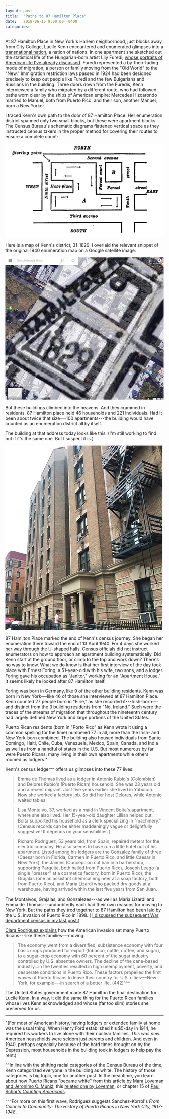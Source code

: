 ```yaml
---
layout: post
title:  "Paths to 87 Hamilton Place"
date:   2018-06-15 9:00:00 -0400
categories:
---
```


At 87 Hamilton Place in New York's Harlem neighborhood, just blocks away from City College, Lucile Kenn encountered and enumerated glimpses into a [transnational nation](https://www.theatlantic.com/magazine/archive/1916/07/trans-national-america/304838/), a nation of nations. In one apartment she sketched out the statistical life of the Hungarian-born artist Lily Furedi, [whose portraits of American life I've already discussed](/2018/06/02/furedi-subway-kenn.html). Furedi represented a by-then-fading mode of migration, a person or family moving from the "Old World" to the "New." Immigration restriction laws passed in 1924 had been designed precisely to keep out people like Furedi and the few Bulgarians and Russians in the building. Three doors down from the Furedis, Kenn interviewed a family who migrated by a different route, who had followed paths worn clear by the ships of American empire: Mercedes Hizcarondo married to Manuel, both from Puerto Rico, and their son, another Manuel, born a New Yorker.
<!--- S.D. 21 E.D. 31-1829 Sheet 16B April 13--->

I traced Kenn's own path to the door of 87 Hamilton Place. Her enumeration district spanned only two small blocks, but these were apartment blocks. The Census Bureau's schematic diagrams flattened vertical space as they instructed census takers in the proper method for covering their routes to ensure a complete count:

!["Method for Canvassing Cities or Towns Having Blocks or Squares"](/images/1940_block_diagram_small.png)

Here is a map of Kenn's district, 31-1829. I overlaid the relevant snippet of the original 1940 enumeration map on a Google satellite image:

![Image of district 31-1829](/images/Kenn_Enumeration_District_Overlay_small.jpg)

But these buildings climbed into the heavens. And they crammed in residents. 87 Hamilton place held 46 households and 221 individuals. Had it been about twice that size---100 apartments---the building would have counted as an enumeration district all by itself.
<!--- on 100 apartments: Robert M. Jenkins, Procedural History of the 1940 Census of Population and Housing (Madison, WI: University of Wisconsin Press, 1985), 10, 22.--->

The building at that address today looks like this: (I'm still working to find out if it's the same one. But I suspect it is.)

![photograph by Dan Bouk on 13 June 2018 of front of 87 Hamilton](/images/87_Hamilton_on_street_small.jpg)

 87 Hamilton Place marked the end of Kenn's census journey. She began her enumeration there toward the end of 13 April 1940. For 4 days she worked her way through the U-shaped halls. Census officials did not instruct enumerators on how to approach an apartment building systematically. Did Kenn start at the ground floor, or climb to the top and work down? There's no way to know. What we do know is that her first interview of the day took place with Ernest Foring, a 51-year-old with his wife, two sons, and a lodger. Foring gave his occupation as "Janitor," working for an "Apartment House." It seems likely he looked after 87 Hamilton itself.

 Foring was born in Germany, like 9 of the other building residents. Kenn was born in New York---like 46 of those she interviewed at 87 Hamilton Place. Kenn counted 27 people born in "Eirie," as she recorded it---Irish-born---and distinct from the 3 building residents from "No. Ireland." Such were the traces of the streams of migration that throughout the nineteenth century had largely defined New York and large portions of the United States.

Puerto Rican residents (born in "Porto Rico" as Kenn wrote it using a common spelling for the time) numbered 77 in all, more than the Irish- and New York-born combined. The building also housed individuals from Santo Domingo, Haiti, Chile, Cuba, Venezuela, Mexico, Spain, Canada, and India as well as from a handful of states in the U.S. But most numerous by far were Puerto Ricans, many living in their own apartments while others roomed as lodgers.^

Kenn's census ledger^^ offers us glimpses into these 77 lives:
>Emma de Thomas lived as a lodger in Antonio Rubio's (Colombian) and Delores Rubio's (Puerto Rican) household. She was 23 years old and a recent migrant. Just five years earlier she lived in Yabucoa. Now she worked a factory job. So did her host Delores, while Antonio waited tables.

>Lisa Montalvo, 37, worked as a maid in Vincent Bolta's apartment, where she also lived. Her 15-year-old daughter Lillian helped out.  Bolta supported his household as a clerk specializing in "machinery." (Census records can be either maddeningly vague or delightfully suggestive! It depends on your sensibilities.)

>Richard Rodriguez, 53 years old, from Spain, repaired meters for the electric company. He also seems to have run a little hotel out of his apartment. Listed among his lodgers are the Gonzalez family of three (Caesar born in Florida, Carmen in Puerto Rico, and little Caesar in New York), the Jaimes (Concepcion cut hair in a barbershop, supporting Parquita, both hailed from Puerto Rico), Joseph Leego (a single "presser" at a cosmetics factory, born in Puerto Rico), the Grajalas (one an assistant chemical engineer at a soap factory, both from Puerto Rico), and Maria Lizardi who packed dry goods at a warehouse, having arrived within the last five years from San Juan.
<!---Sheet 17a --->

The Montalvos, Grajalas, and Gonzalezes---as well as Maria Lizardi and Emma de Thomas---undoubtedly each had their own reasons for moving to New York. But the paths they trod together to 87 Hamilton had been laid by the U.S. invasion of Puerto Rico in 1898. ( [I discussed the subsequent War department census in my last post.](/2018/06/05/Puerto-Ricans-Counted.html))

[Clara Rodriguez explains](http://www.jstor.org/stable/2712942) how the American invasion set many Puerto Ricans---like these families---moving:
>The economy went from a diversified, subsistence economy with four basic crops produced for export (tobacco, cattle, coffee, and sugar), to a sugar-crop economy with 60 percent of the sugar industry controlled by U.S. absentee owners. The decline of the cane-based industry...in the twenties resulted in high unemployment, poverty, and desperate conditions in Puerto Rico. These factors propelled the first waves of Puerto Ricans to leave their country for U.S. cities---New York, for example---in search of a better life. (442)^^^

The United States government made 87 Hamilton the final destination for Lucile Kenn. In a way, it did the same thing for the Puerto Rican families whose lives Kenn acknowledged and whose (far too slim) stories she preserved for us.



----

<!---Kenn's path according to records for S.D. 21, E.D. 31-1829
Her day on 13 April began at 83 Hamilton Place, on sheet 14B at line 74. 83 Ham ends on line 79 of sheet 15B, which makes 7+40+39=86 individuals enumerated there and households numbered from 261 to 282, which makes 22 households/apartments. 83's records include both a "Handy man" and an "elevator operator."
87 begins with sheet 15B line 80 with household 283 and continues to sheet 18B line 60 with household 328 on 15B, which makes 5*40+1+20=221 individuals and 28+18=46 households. 87's German-born janitor, Ernest Foring, is the first person enumerated in the building on line 80 of sheet 15B. There's an Irish-born porter named xxx Sullivan listed on 16A. There's a doorman listed on 16A named Patrick Comer, who is a lodger. This makes me think these people might well work in other buildings...THere's another apt. house porter, native-born named Richard Iverson listed on 18B
Sheets for 87 appear on April 13-17; Kenn interviewed Furedi on April 13 and then ended the day 4 households later on sheet 16B

87 Ham born in tallies:
Germany:118 = 10
NJ: 1111 = 4
NY:2211111112121112111216111311212 = 46
PR:11531131611123312538739222 = 77
Canada/England: 31 = 4
Chile: 1 = 1
England:1 =1
Hungary: 2 =2
Scotland: 1 =1
Eirie: 2317211121111111 = 27
Mass: 11 =2
RI: 1 =1
Bulgaria:3 =3
Russia:1421= 8
Ill.:1 =1
Colombia: 1 =1
Spain: 12112 = 7
FL: 1 =1
Venezuela: 111 =3
Mexico: 112 =4
Cuba: 1 = 1
Haiti: 111 = 3
TX: 11 =2
Northern Ireland: 12 =3
India: 1 =1
PA: 1 =1
Santo Domingo: 1= 1
vA:1=1
CT:2 =2


  -->




^(For most of American history, having lodgers or extended family at home was the usual thing. When Henry Ford established his $5-day in 1914, he required his workers to live alone with their nuclear families. *This was new.* American households were seldom just parents and children. And even in 1940, perhaps especially because of the hard times brought on by the Depression, most households in the building took in lodgers to help pay the rent.)

^^In line with the shifting racial categories of the Census Bureau of the time, Kenn categorized everyone in the building as white. The history of those categories is big topic, one for another post. In the meantime, you learn about how Puerto Ricans "became white" from [this article by Mara Loveman and Jeronimo O. Muniz](http://www.jstor.org/stable/25472503), this [related one by Loveman](http://www.jstor.org/stable/25613116), or chapter 15 of [Paul Schor's *Counting Americans*](https://www.amazon.com/Counting-Americans-Census-Classified-Nation/dp/019991785X/ref=sr_1_1?ie=UTF8&qid=1528388798&sr=8-1&keywords=paul+schor+census).

^^^For more on this first wave, Rodriguez suggests Sanchez-Korrol's *From Colonia to Community: The History of Puerto Ricans in New York City, 1917-1948*.
